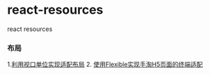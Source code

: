 # react-resources
react resources

### 布局

1.[利用视口单位实现适配布局](https://aotu.io/notes/2017/04/28/2017-4-28-CSS-viewport-units/)
2. [使用Flexible实现手淘H5页面的终端适配](https://www.w3cplus.com/mobile/lib-flexible-for-html5-layout.html?utm_source=tuicool&utm_medium=referral)
